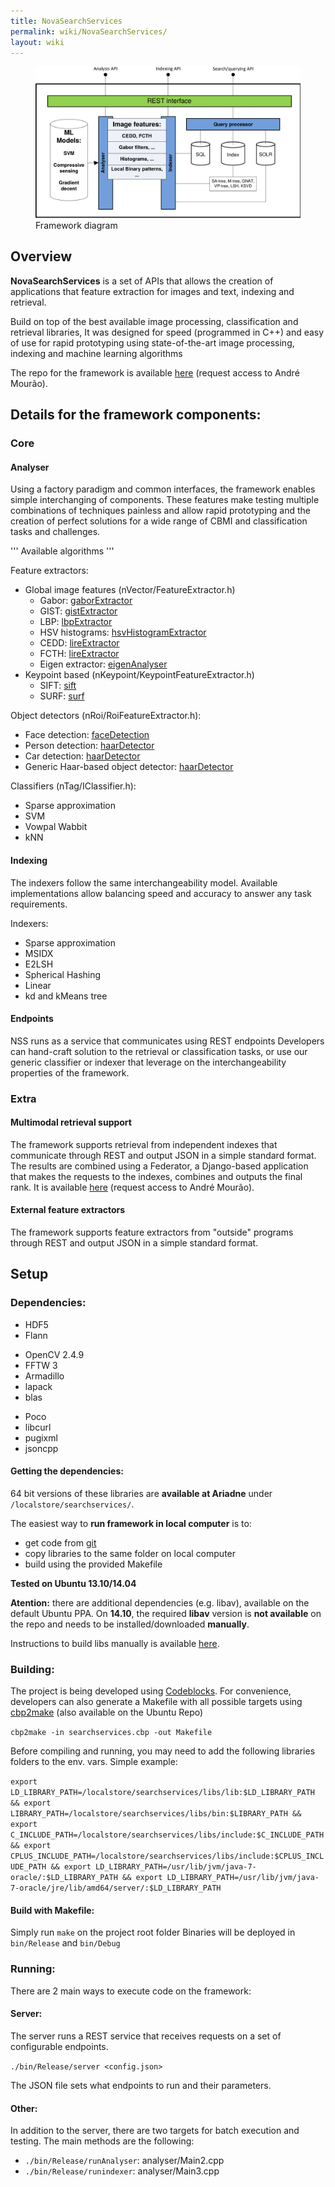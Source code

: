 ```yaml
---
title: NovaSearchServices
permalink: wiki/NovaSearchServices/
layout: wiki
---
```


<figure>
<img src="NSS.png" title="Framework diagram" width="500" alt="" /><figcaption>Framework diagram</figcaption>
</figure>

Overview
--------

**NovaSearchServices** is a set of APIs that allows the creation of
applications that feature extraction for images and text, indexing and
retrieval.

Build on top of the best available image processing, classification and
retrieval libraries, It was designed for speed (programmed in C++) and
easy of use for rapid prototyping using state-of-the-art image
processing, indexing and machine learning algorithms

The repo for the framework is available
[here](https://bitbucket.org/a_mourao/searchservices) (request access to
André Mourão).

Details for the framework components:
-------------------------------------

### Core

#### Analyser

Using a factory paradigm and common interfaces, the framework enables
simple interchanging of components. These features make testing multiple
combinations of techniques painless and allow rapid prototyping and the
creation of perfect solutions for a wide range of CBMI and
classification tasks and challenges.

''' Available algorithms '''

Feature extractors:

-   Global image features (nVector/FeatureExtractor.h)
    -   Gabor: [gaborExtractor](/wiki/GaborExtractor "wikilink")
    -   GIST: [gistExtractor](/wiki/GISTExtractor "wikilink")
    -   LBP: [lbpExtractor](/wiki/LBPExtractor "wikilink")
    -   HSV histograms:
        [hsvHistogramExtractor](/wiki/HistogramExtractor "wikilink")
    -   CEDD: [lireExtractor](/wiki/LireExtrator "wikilink")
    -   FCTH: [lireExtractor](/wiki/LireExtrator "wikilink")
    -   Eigen extractor: [eigenAnalyser](/wiki/EigenExtractor "wikilink")
-   Keypoint based (nKeypoint/KeypointFeatureExtractor.h)
    -   SIFT: [sift](/wiki/SIFTExtractor "wikilink")
    -   SURF: [surf](/wiki/SURFExtractor "wikilink")

Object detectors (nRoi/RoiFeatureExtractor.h):

-   Face detection: [faceDetection](/wiki/FaceDetection "wikilink")
-   Person detection: [haarDetector](/wiki/HaarDetector "wikilink")
-   Car detection: [haarDetector](/wiki/HaarDetector "wikilink")
-   Generic Haar-based object detector:
    [haarDetector](/wiki/HaarDetector "wikilink")

Classifiers (nTag/IClassifier.h):

-   Sparse approximation
-   SVM
-   Vowpal Wabbit
-   kNN

#### Indexing

The indexers follow the same interchangeability model. Available
implementations allow balancing speed and accuracy to answer any task
requirements.

Indexers:

-   Sparse approximation
-   MSIDX
-   E2LSH
-   Spherical Hashing
-   Linear
-   kd and kMeans tree

#### Endpoints

NSS runs as a service that communicates using REST endpoints Developers
can hand-craft solution to the retrieval or classification tasks, or use
our generic classifier or indexer that leverage on the
interchangeability properties of the framework.

### Extra

#### Multimodal retrieval support

The framework supports retrieval from independent indexes that
communicate through REST and output JSON in a simple standard format.
The results are combined using a Federator, a Django-based application
that makes the requests to the indexes, combines and outputs the final
rank. It is available [here](https://bitbucket.org/a_mourao/federator)
(request access to André Mourão).

#### External feature extractors

The framework supports feature extractors from "outside" programs
through REST and output JSON in a simple standard format.

Setup
-----

### Dependencies:

-   HDF5
-   Flann

<!-- -->

-   OpenCV 2.4.9
-   FFTW 3
-   Armadillo
-   lapack
-   blas

<!-- -->

-   Poco
-   libcurl
-   pugixml
-   jsoncpp

#### Getting the dependencies:

64 bit versions of these libraries are **available at Ariadne** under
`/localstore/searchservices/`.

The easiest way to **run framework in local computer** is to:

-   get code from [git](https://bitbucket.org/a_mourao/searchservices)
-   copy libraries to the same folder on local computer
-   build using the provided Makefile

**Tested on Ubuntu 13.10/14.04**

**Atention:** there are additional dependencies (e.g. libav), available
on the default Ubuntu PPA. On **14.10**, the required **libav** version
is **not available** on the repo and needs to be installed/downloaded
**manually**.

Instructions to build libs manually is available
[here](/wiki/Build_dependencies_from_source_for_NovaSearchServices "wikilink").

### Building:

The project is being developed using
[Codeblocks](http://www.codeblocks.org/). For convenience, developers
can also generate a Makefile with all possible targets using
[cbp2make](http://sourceforge.net/projects/cbp2make/) (also available on
the Ubuntu Repo)

`cbp2make -in searchservices.cbp -out Makefile`

Before compiling and running, you may need to add the following
libraries folders to the env. vars. Simple example:

`export LD_LIBRARY_PATH=/localstore/searchservices/libs/lib:$LD_LIBRARY_PATH && export LIBRARY_PATH=/localstore/searchservices/libs/bin:$LIBRARY_PATH && export C_INCLUDE_PATH=/localstore/searchservices/libs/include:$C_INCLUDE_PATH && export CPLUS_INCLUDE_PATH=/localstore/searchservices/libs/include:$CPLUS_INCLUDE_PATH && export LD_LIBRARY_PATH=/usr/lib/jvm/java-7-oracle/:$LD_LIBRARY_PATH && export LD_LIBRARY_PATH=/usr/lib/jvm/java-7-oracle/jre/lib/amd64/server/:$LD_LIBRARY_PATH`

#### Build with Makefile:

Simply run `make` on the project root folder Binaries will be deployed
in `bin/Release` and `bin/Debug`

### Running:

There are 2 main ways to execute code on the framework:

#### Server:

The server runs a REST service that receives requests on a set of
configurable endpoints.

`./bin/Release/server <config.json>`

The JSON file sets what endpoints to run and their parameters.

#### Other:

In addition to the server, there are two targets for batch execution and
testing. The main methods are the following:

-   `./bin/Release/runAnalyser`: analyser/Main2.cpp
-   `./bin/Release/runindexer`: analyser/Main3.cpp
